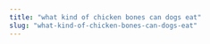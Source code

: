 ```yaml
---
title: "what kind of chicken bones can dogs eat"
slug: "what-kind-of-chicken-bones-can-dogs-eat"
---
```


